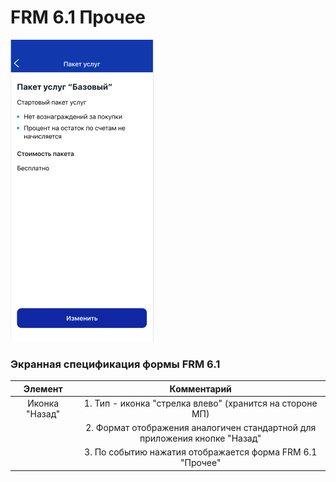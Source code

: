# FRM 6.1 Прочее
![](6.png)

### Экранная спецификация формы FRM 6.1

Элемент | Комментарий |
|:-----: | :-----: |
Иконка "Назад" |1. Тип - иконка "стрелка влево" (хранится на стороне МП) 
| | 2. Формат отображения аналогичен стандартной для приложения кнопке "Назад" 
| | 3. По событию нажатия отображается форма FRM 6.1 "Прочее" |
